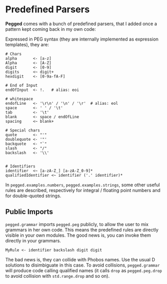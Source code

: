 Predefined Parsers
==================

**Pegged** comes with a bunch of predefined parsers, that I added once a pattern kept coming back in my own code:

Expressed in PEG syntax (they are internally implemented as expression templates), they are:

```
# Chars
alpha       <- [a-z]
Alpha       <- [A-Z]
digit       <- [0-9]
digits      <~ digit+
hexdigit    <- [0-9a-fA-F]

# End of Input
endOfInput  <- !.   # alias: eoi

# whitespace
endofLine   <- '\r\n' / '\n' / '\r'  # alias: eol
space       <- ' ' / '\t'
tab         <- '\t'
blank       <- space / endOfLine
spacing     <~ blank+

# Special chars
quote       <- "'"
doublequote <- '"'
backquote   <- "`"
slash       <- "/"
backslash   <- '\\'


# Identifiers
identifier  <~ [a-zA-Z_] [a-zA-Z_0-9]*
qualifiedIdentifier <~ identifier ('.' identifier)*
```

In `pegged.examples.numbers`, `pegged.examples.strings`, some other useful rules are described, respectively for integral / floating point numbers and for double-quoted strings.

Public Imports
--------------

`pegged.grammar` imports `pegged.peg` publicly, to allow the user to mix grammars in her own code. This means the predefined rules are directly visible in your own modules. The good news is, you can invoke them directly in your grammars.

```
MyRule <- identifier backslash digit digit
```

The bad news is, they can collide with Phobos names. Use the usual D solutions to disimbiguate in this case. To avoid collisions, `pegged.grammar` will produce code calling qualified names (it calls `drop` as `pegged.peg.drop` to avoid collision with `std.range.drop` and so on).

